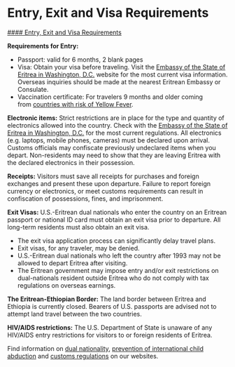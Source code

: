 # Entry, Exit and Visa Requirements

[#### Entry, Exit and Visa Requirements](javascript:void(0); "Entry, Exit and Visa Requirements")

**Requirements for Entry:**

* Passport: valid for 6 months, 2 blank pages
* Visa: Obtain your visa before traveling. Visit the [Embassy of the State of Eritrea in Washington, D.C.](https://embassyeritrea.org/) website for the most current visa information. Overseas inquiries should be made at the nearest Eritrean Embassy or Consulate.
* Vaccination certificate: For travelers 9 months and older coming from [countries with risk of Yellow Fever](https://www.cdc.gov/yellowfever/maps/index.html).

**Electronic items:** Strict restrictions are in place for the type and quantity of electronics allowed into the country. Check with the [Embassy of the State of Eritrea in Washington, D.C.](https://embassyeritrea.org/) for the most current regulations. All electronics (e.g. laptops, mobile phones, cameras) must be declared upon arrival. Customs officials may confiscate previously undeclared items when you depart. Non-residents may need to show that they are leaving Eritrea with the declared electronics in their possession.

**Receipts:** Visitors must save all receipts for purchases and foreign exchanges and present these upon departure. Failure to report foreign currency or electronics, or meet customs requirements can result in confiscation of possessions, fines, and imprisonment.

**Exit Visas:** U.S.-Eritrean dual nationals who enter the country on an Eritrean passport or national ID card must obtain an exit visa prior to departure. All long-term residents must also obtain an exit visa.

* The exit visa application process can significantly delay travel plans.
* Exit visas, for any traveler, may be denied.
* U.S.-Eritrean dual nationals who left the country after 1993 may not be allowed to depart Eritrea after visiting.
* The Eritrean government may impose entry and/or exit restrictions on dual-nationals resident outside Eritrea who do not comply with tax regulations on overseas earnings.

**The Eritrean-Ethiopian Border:** The land border between Eritrea and Ethiopia is currently closed. Bearers of U.S. passports are advised not to attempt land travel between the two countries.

**HIV/AIDS restrictions:** The U.S. Department of State is unaware of any HIV/AIDS entry restrictions for visitors to or foreign residents of Eritrea.

Find information on [dual nationality](https://travel.state.gov/content/travel/en/international-travel/before-you-go/travelers-with-special-considerations/Dual-Nationality-Travelers.html), [prevention of international child abduction](https://travel.state.gov/content/travel/en/International-Parental-Child-Abduction.html) and [customs regulations](https://travel.state.gov/content/travel/en/international-travel/before-you-go/customs-and-import.html) on our websites.